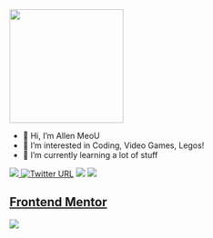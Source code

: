 
 <img height = '200px' src = "https://user-images.githubusercontent.com/94051879/194399251-72469c60-61c4-4db6-bcff-7a01f1041428.gif">


- 👋 Hi, I’m Allen MeoU
- 👀 I’m interested in Coding, Video Games, Legos!
- 🌱 I’m currently learning a lot of stuff

<a href=https://www.linkedin.com/in/huytrandev/> <img src="https://img.shields.io/badge/-LinkedIn-0e76a8?style=plastic&logo=linkedIn">  [![Twitter URL](https://img.shields.io/twitter/url/https/twitter.com/realallenmeou.svg?style=social&label=Follow%20%40realallenmeou)](https://twitter.com/realallenmeou)  </a> <img src="https://komarev.com/ghpvc/?username=allen-meou&color=blue">   <img src="https://img.shields.io/static/v1?label=%F0%9F%8C%9F&message=Love%20coding&style=style=flat&color=red">


## [Frontend Mentor](https://www.frontendmentor.io/profile/allencat-tdh)
<img src="https://github-readme-stats.vercel.app/api/top-langs/?username=allenmeou&theme=tokyonight&layout=compact&langs_count=6"><br>
